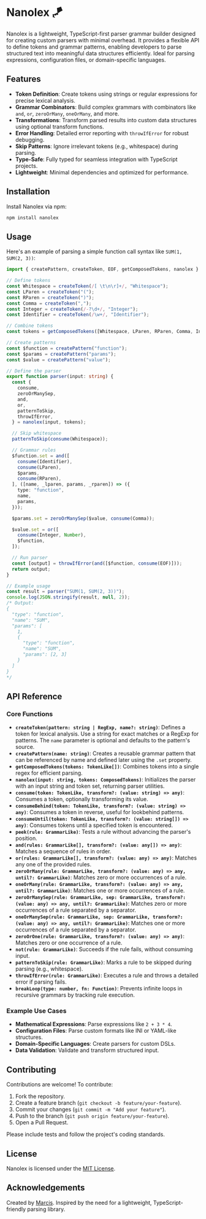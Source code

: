 # Nanolex 🪁

Nanolex is a lightweight, TypeScript-first parser grammar builder designed for creating custom parsers with minimal overhead. It provides a flexible API to define tokens and grammar patterns, enabling developers to parse structured text into meaningful data structures efficiently. Ideal for parsing expressions, configuration files, or domain-specific languages.

## Features

- **Token Definition**: Create tokens using strings or regular expressions for precise lexical analysis.
- **Grammar Combinators**: Build complex grammars with combinators like `and`, `or`, `zeroOrMany`, `oneOrMany`, and more.
- **Transformations**: Transform parsed results into custom data structures using optional transform functions.
- **Error Handling**: Detailed error reporting with `throwIfError` for robust debugging.
- **Skip Patterns**: Ignore irrelevant tokens (e.g., whitespace) during parsing.
- **Type-Safe**: Fully typed for seamless integration with TypeScript projects.
- **Lightweight**: Minimal dependencies and optimized for performance.

## Installation

Install Nanolex via npm:

```bash
npm install nanolex
```

## Usage

Here's an example of parsing a simple function call syntax like `SUM(1, SUM(2, 3))`:

```typescript
import { createPattern, createToken, EOF, getComposedTokens, nanolex } from "nanolex";

// Define tokens
const Whitespace = createToken(/[ \t\n\r]+/, "Whitespace");
const LParen = createToken("(");
const RParen = createToken(")");
const Comma = createToken(",");
const Integer = createToken(/-?\d+/, "Integer");
const Identifier = createToken(/\w+/, "Identifier");

// Combine tokens
const tokens = getComposedTokens([Whitespace, LParen, RParen, Comma, Integer, Identifier]);

// Create patterns
const $function = createPattern("function");
const $params = createPattern("params");
const $value = createPattern("value");

// Define the parser
export function parser(input: string) {
  const {
    consume,
    zeroOrManySep,
    and,
    or,
    patternToSkip,
    throwIfError,
  } = nanolex(input, tokens);

  // Skip whitespace
  patternToSkip(consume(Whitespace));

  // Grammar rules
  $function.set = and([
    consume(Identifier),
    consume(LParen),
    $params,
    consume(RParen),
  ], ([name, _lparen, params, _rparen]) => ({
    type: "function",
    name,
    params,
  }));

  $params.set = zeroOrManySep($value, consume(Comma));

  $value.set = or([
    consume(Integer, Number),
    $function,
  ]);

  // Run parser
  const [output] = throwIfError(and([$function, consume(EOF)]));
  return output;
}

// Example usage
const result = parser("SUM(1, SUM(2, 3))");
console.log(JSON.stringify(result, null, 2));
/* Output:
{
  "type": "function",
  "name": "SUM",
  "params": [
    1,
    {
      "type": "function",
      "name": "SUM",
      "params": [2, 3]
    }
  ]
}
*/
```

## API Reference

### Core Functions

- **`createToken(pattern: string | RegExp, name?: string)`**: Defines a token for lexical analysis. Use a string for exact matches or a RegExp for patterns. The `name` parameter is optional and defaults to the pattern's source.
- **`createPattern(name: string)`**: Creates a reusable grammar pattern that can be referenced by name and defined later using the `.set` property.
- **`getComposedTokens(tokens: TokenLike[])`**: Combines tokens into a single regex for efficient parsing.
- **`nanolex(input: string, tokens: ComposedTokens)`**: Initializes the parser with an input string and token set, returning parser utilities.
- **`consume(token: TokenLike, transform?: (value: string) => any)`**: Consumes a token, optionally transforming its value.
- **`consumeBehind(token: TokenLike, transform?: (value: string) => any)`**: Consumes a token in reverse, useful for lookbehind patterns.
- **`consumeUntil(token: TokenLike, transform?: (value: string[]) => any)`**: Consumes tokens until a specified token is encountered.
- **`peek(rule: GrammarLike)`**: Tests a rule without advancing the parser's position.
- **`and(rules: GrammarLike[], transform?: (value: any[]) => any)`**: Matches a sequence of rules in order.
- **`or(rules: GrammarLike[], transform?: (value: any) => any)`**: Matches any one of the provided rules.
- **`zeroOrMany(rule: GrammarLike, transform?: (value: any) => any, until?: GrammarLike)`**: Matches zero or more occurrences of a rule.
- **`oneOrMany(rule: GrammarLike, transform?: (value: any) => any, until?: GrammarLike)`**: Matches one or more occurrences of a rule.
- **`zeroOrManySep(rule: GrammarLike, sep: GrammarLike, transform?: (value: any) => any, until?: GrammarLike)`**: Matches zero or more occurrences of a rule separated by a separator.
- **`oneOrManySep(rule: GrammarLike, sep: GrammarLike, transform?: (value: any) => any, until?: GrammarLike)`**: Matches one or more occurrences of a rule separated by a separator.
- **`zeroOrOne(rule: GrammarLike, transform?: (value: any) => any)`**: Matches zero or one occurrence of a rule.
- **`not(rule: GrammarLike)`**: Succeeds if the rule fails, without consuming input.
- **`patternToSkip(rule: GrammarLike)`**: Marks a rule to be skipped during parsing (e.g., whitespace).
- **`throwIfError(rule: GrammarLike)`**: Executes a rule and throws a detailed error if parsing fails.
- **`breakLoop(type: number, fn: Function)`**: Prevents infinite loops in recursive grammars by tracking rule execution.

### Example Use Cases

- **Mathematical Expressions**: Parse expressions like `2 + 3 * 4`.
- **Configuration Files**: Parse custom formats like INI or YAML-like structures.
- **Domain-Specific Languages**: Create parsers for custom DSLs.
- **Data Validation**: Validate and transform structured input.

## Contributing

Contributions are welcome! To contribute:

1. Fork the repository.
2. Create a feature branch (`git checkout -b feature/your-feature`).
3. Commit your changes (`git commit -m "Add your feature"`).
4. Push to the branch (`git push origin feature/your-feature`).
5. Open a Pull Request.

Please include tests and follow the project's coding standards.

## License

Nanolex is licensed under the [MIT License](LICENSE).

## Acknowledgements

Created by [Marcis](https://github.com/Marcisbee). Inspired by the need for a lightweight, TypeScript-friendly parsing library.
